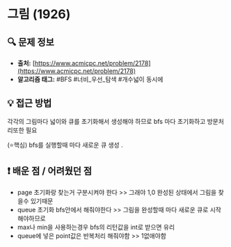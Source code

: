 # 그림 (1926)

## 🔍 문제 정보

- **출처:** [https://www.acmicpc.net/problem/2178](https://www.acmicpc.net/problem/2178)
- **알고리즘 태그:** #BFS #너비_우선_탐색 #개수넓이 동시에

## 💡 접근 방법

각각의 그림마다 넓이와 큐를 초기화해서 생성해야 하므로 bfs 마다 초기화하고  방문처리또한 필요

(⭐핵심) bfs를 실행할때 마다 새로운 큐 생성
.

## ❗️ 배운 점 / 어려웠던 점

- page 초기화랑 찾는거 구분시켜야 한다 >> 그래야 1,0 완성된 상태에서 그림을 찾을수 있기때문
- queue 초기화 bfs안에서 해줘야한다 >> 그림을 완성할때 마다 새로운 큐로 시작해야하므로
- max나 min을 사용하는경우 bfs의 리턴값을 int로 받으면 유리
- queue에 넣은 point값은 반복처리 해줘야함 >> 1없애야함